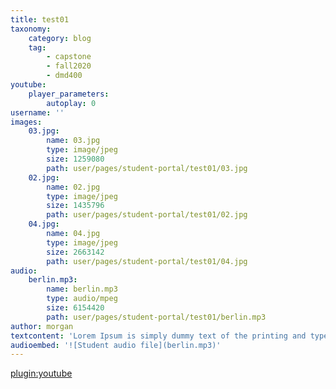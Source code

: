 ```yaml
---
title: test01
taxonomy:
    category: blog
    tag:
        - capstone
        - fall2020
        - dmd400
youtube:
    player_parameters:
        autoplay: 0
username: ''
images:
    03.jpg:
        name: 03.jpg
        type: image/jpeg
        size: 1259080
        path: user/pages/student-portal/test01/03.jpg
    02.jpg:
        name: 02.jpg
        type: image/jpeg
        size: 1435796
        path: user/pages/student-portal/test01/02.jpg
    04.jpg:
        name: 04.jpg
        type: image/jpeg
        size: 2663142
        path: user/pages/student-portal/test01/04.jpg
audio:
    berlin.mp3:
        name: berlin.mp3
        type: audio/mpeg
        size: 6154420
        path: user/pages/student-portal/test01/berlin.mp3
author: morgan
textcontent: 'Lorem Ipsum is simply dummy text of the printing and typesetting industry. Lorem Ipsum has been the industry''s standard dummy text ever since the 1500s, when an unknown printer took a galley of type and scrambled it to make a type specimen book. It has survived not only five centuries, but also the leap into electronic typesetting, remaining essentially unchanged. It was popularised in the 1960s with the release of Letraset sheets containing Lorem Ipsum passages, and more recently with desktop publishing software like Aldus PageMaker including versions of Lorem Ipsum.Lorem Ipsum is simply dummy text of the printing and typesetting industry. Lorem Ipsum has been the industry''s standard dummy text ever since the 1500s, when an unknown printer took a galley of type and scrambled it to make a type specimen book. It has survived not only five centuries, but also the leap into electronic typesetting, remaining essentially unchanged. It was popularised in the 1960s with the release of Letraset sheets containing Lorem Ipsum passages, and more recently with desktop publishing software like Aldus PageMaker including versions of Lorem Ipsum.Lorem Ipsum is simply dummy text of the printing and typesetting industry. Lorem Ipsum has been the industry''s standard dummy text ever since the 1500s, when an unknown printer took a galley of type and scrambled it to make a type specimen book. It has survived not only five centuries, but also the leap into electronic typesetting, remaining essentially unchanged. It was popularised in the 1960s with the release of Letraset sheets containing Lorem Ipsum passages, and more recently with desktop publishing software like Aldus PageMaker including versions of Lorem Ipsum.'
audioembed: '![Student audio file](berlin.mp3)'
---
```


[plugin:youtube](https://www.youtube.com/watch?v=fJC92FyMifI)